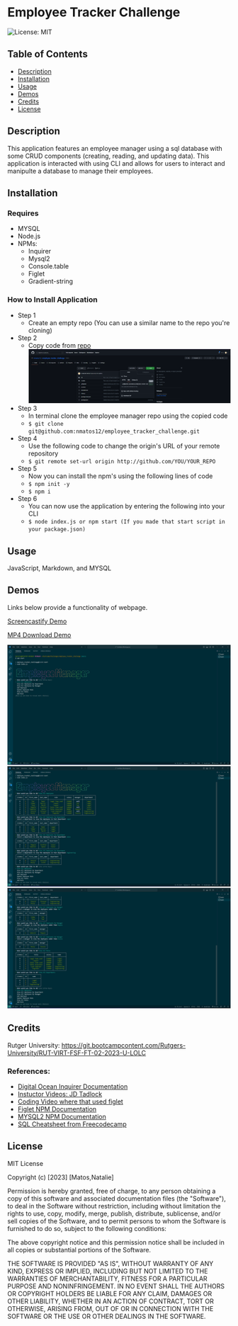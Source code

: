 # Employee Tracker Challenge

![License: MIT](https://img.shields.io/badge/License-MIT-yellow.svg)

## Table of Contents
* [Description](#description)
* [Installation](#installation)
* [Usage](#usage)
* [Demos](#demos)
* [Credits](#credits)
* [License](#license)
  
## Description

This application features an employee manager using a sql database with some CRUD components (creating, reading, and updating data). This application is interacted with using CLI and allows for users to interact and manipulte a database to manage their employees. 

## Installation

### Requires

- MYSQL
- Node.js
- NPMs:
    - Inquirer
    - Mysql2
    - Console.table
    - Figlet
    - Gradient-string

### How to Install Application

- Step 1
    - Create an empty repo (You can use a similar name to the repo you're cloning)
- Step 2
    - Copy code from [repo](https://github.com/nmatos12/employee_tracker_challenge)
    ![Image showing how to clone repository](assets/images/Employee_Manager_Installation.png)
- Step 3
    - In terminal clone the employee manager repo using the copied code
    - ``` $ git clone git@github.com:nmatos12/employee_tracker_challenge.git ```
- Step 4
    - Use the following code to change the origin's URL of your remote repository
    - ``` $ git remote set-url origin http://github.com/YOU/YOUR_REPO ```
- Step 5
    - Now you can install the npm's using the following lines of code
    - ``` $ npm init -y ```
    - ``` $ npm i ```
- Step 6 
    - You can now use the application by entering the following into your CLI
    - ``` $ node index.js or npm start (If you made that start script in your package.json) ```

## Usage

JavaScript, Markdown, and MYSQL

## Demos

Links below provide a functionality of webpage.

[Screencastify Demo](https://watch.screencastify.com/)

[MP4 Download Demo](Develop/assets/videos/)

![Image showing functionality of the Employee Manager](assets/images/Employee_Manager.png)
![Image showing functionality of the Employee Manager](assets/images/Employee_Manager2.png)
![Image showing functionality of the Employee Manager](assets/images/Employee_Manager3.png)

## Credits

Rutger University: https://git.bootcampcontent.com/Rutgers-University/RUT-VIRT-FSF-FT-02-2023-U-LOLC

### References:
- [Digital Ocean Inquirer Documentation](https://www.digitalocean.com/community/tutorials/nodejs-interactive-command-line-prompts)
- [Instuctor Videos: JD Tadlock](https://gist.github.com/jdtdesigns/9cfe05400063902e46aa5f6faabff0ca)
- [Coding Video where that used figlet](https://www.youtube.com/watch?v=_oHByo8tiEY)
- [Figlet NPM Documentation](https://www.npmjs.com/package/figlet)
- [MYSQL2 NPM Documentation](https://www.npmjs.com/package/mysql2)
- [SQL Cheatsheet from Freecodecamp](https://www.freecodecamp.org/news/learn-sql-in-10-minutes/)

## License

MIT License

Copyright (c) [2023] [Matos,Natalie]

Permission is hereby granted, free of charge, to any person obtaining a copy
of this software and associated documentation files (the "Software"), to deal
in the Software without restriction, including without limitation the rights
to use, copy, modify, merge, publish, distribute, sublicense, and/or sell
copies of the Software, and to permit persons to whom the Software is
furnished to do so, subject to the following conditions:

The above copyright notice and this permission notice shall be included in all
copies or substantial portions of the Software.

THE SOFTWARE IS PROVIDED "AS IS", WITHOUT WARRANTY OF ANY KIND, EXPRESS OR
IMPLIED, INCLUDING BUT NOT LIMITED TO THE WARRANTIES OF MERCHANTABILITY,
FITNESS FOR A PARTICULAR PURPOSE AND NONINFRINGEMENT. IN NO EVENT SHALL THE
AUTHORS OR COPYRIGHT HOLDERS BE LIABLE FOR ANY CLAIM, DAMAGES OR OTHER
LIABILITY, WHETHER IN AN ACTION OF CONTRACT, TORT OR OTHERWISE, ARISING FROM,
OUT OF OR IN CONNECTION WITH THE SOFTWARE OR THE USE OR OTHER DEALINGS IN THE
SOFTWARE.
